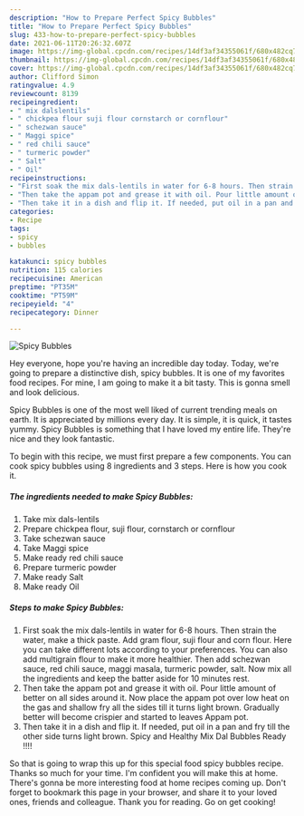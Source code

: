 ```yaml
---
description: "How to Prepare Perfect Spicy Bubbles"
title: "How to Prepare Perfect Spicy Bubbles"
slug: 433-how-to-prepare-perfect-spicy-bubbles
date: 2021-06-11T20:26:32.607Z
image: https://img-global.cpcdn.com/recipes/14df3af34355061f/680x482cq70/spicy-bubbles-recipe-main-photo.jpg
thumbnail: https://img-global.cpcdn.com/recipes/14df3af34355061f/680x482cq70/spicy-bubbles-recipe-main-photo.jpg
cover: https://img-global.cpcdn.com/recipes/14df3af34355061f/680x482cq70/spicy-bubbles-recipe-main-photo.jpg
author: Clifford Simon
ratingvalue: 4.9
reviewcount: 8139
recipeingredient:
- " mix dalslentils"
- " chickpea flour suji flour cornstarch or cornflour"
- " schezwan sauce"
- " Maggi spice"
- " red chili sauce"
- " turmeric powder"
- " Salt"
- " Oil"
recipeinstructions:
- "First soak the mix dals-lentils in water for 6-8 hours. Then strain the water, make a thick paste. Add gram flour, suji flour and corn flour. Here you can take different lots according to your preferences. You can also add multigrain flour to make it more healthier. Then add schezwan sauce, red chili sauce, maggi masala, turmeric powder, salt. Now mix all the ingredients and keep the batter aside for 10 minutes rest."
- "Then take the appam pot and grease it with oil. Pour little amount of better on all sides around it. Now place the appam pot over low heat on the gas and shallow fry all the sides till it turns light brown. Gradually better will become crispier and started to leaves Appam pot."
- "Then take it in a dish and flip it. If needed, put oil in a pan and fry till the other side turns light brown. Spicy and Healthy Mix Dal Bubbles Ready !!!!"
categories:
- Recipe
tags:
- spicy
- bubbles

katakunci: spicy bubbles 
nutrition: 115 calories
recipecuisine: American
preptime: "PT35M"
cooktime: "PT59M"
recipeyield: "4"
recipecategory: Dinner

---
```



![Spicy Bubbles](https://img-global.cpcdn.com/recipes/14df3af34355061f/680x482cq70/spicy-bubbles-recipe-main-photo.jpg)

Hey everyone, hope you're having an incredible day today. Today, we're going to prepare a distinctive dish, spicy bubbles. It is one of my favorites food recipes. For mine, I am going to make it a bit tasty. This is gonna smell and look delicious.

Spicy Bubbles is one of the most well liked of current trending meals on earth. It is appreciated by millions every day. It is simple, it is quick, it tastes yummy. Spicy Bubbles is something that I have loved my entire life. They're nice and they look fantastic.




To begin with this recipe, we must first prepare a few components. You can cook spicy bubbles using 8 ingredients and 3 steps. Here is how you cook it.

<!--inarticleads1-->

##### The ingredients needed to make Spicy Bubbles:

1. Take  mix dals-lentils
1. Prepare  chickpea flour, suji flour, cornstarch or cornflour
1. Take  schezwan sauce
1. Take  Maggi spice
1. Make ready  red chili sauce
1. Prepare  turmeric powder
1. Make ready  Salt
1. Make ready  Oil




<!--inarticleads2-->

##### Steps to make Spicy Bubbles:

1. First soak the mix dals-lentils in water for 6-8 hours. Then strain the water, make a thick paste. Add gram flour, suji flour and corn flour. Here you can take different lots according to your preferences. You can also add multigrain flour to make it more healthier. Then add schezwan sauce, red chili sauce, maggi masala, turmeric powder, salt. Now mix all the ingredients and keep the batter aside for 10 minutes rest.
1. Then take the appam pot and grease it with oil. Pour little amount of better on all sides around it. Now place the appam pot over low heat on the gas and shallow fry all the sides till it turns light brown. Gradually better will become crispier and started to leaves Appam pot.
1. Then take it in a dish and flip it. If needed, put oil in a pan and fry till the other side turns light brown. Spicy and Healthy Mix Dal Bubbles Ready !!!!




So that is going to wrap this up for this special food spicy bubbles recipe. Thanks so much for your time. I'm confident you will make this at home. There's gonna be more interesting food at home recipes coming up. Don't forget to bookmark this page in your browser, and share it to your loved ones, friends and colleague. Thank you for reading. Go on get cooking!

